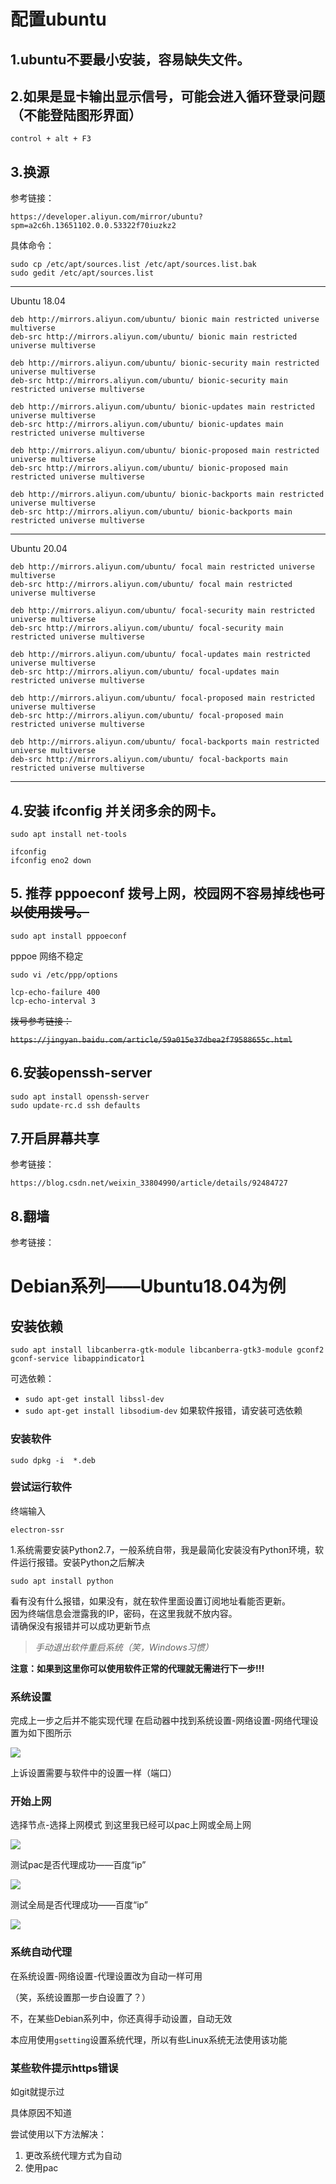 # 配置ubuntu

## 1.ubuntu不要最小安装，容易缺失文件。

## 2.如果是显卡输出显示信号，可能会进入循环登录问题（不能登陆图形界面）
```
control + alt + F3
```
## 3.换源
参考链接：

```
https://developer.aliyun.com/mirror/ubuntu?spm=a2c6h.13651102.0.0.53322f70iuzkz2
```

具体命令：

	sudo cp /etc/apt/sources.list /etc/apt/sources.list.bak
	sudo gedit /etc/apt/sources.list

---
Ubuntu 18.04

	deb http://mirrors.aliyun.com/ubuntu/ bionic main restricted universe multiverse
	deb-src http://mirrors.aliyun.com/ubuntu/ bionic main restricted universe multiverse

	deb http://mirrors.aliyun.com/ubuntu/ bionic-security main restricted universe multiverse
	deb-src http://mirrors.aliyun.com/ubuntu/ bionic-security main restricted universe multiverse

	deb http://mirrors.aliyun.com/ubuntu/ bionic-updates main restricted universe multiverse
	deb-src http://mirrors.aliyun.com/ubuntu/ bionic-updates main restricted universe multiverse

	deb http://mirrors.aliyun.com/ubuntu/ bionic-proposed main restricted universe multiverse
	deb-src http://mirrors.aliyun.com/ubuntu/ bionic-proposed main restricted universe multiverse

	deb http://mirrors.aliyun.com/ubuntu/ bionic-backports main restricted universe multiverse
	deb-src http://mirrors.aliyun.com/ubuntu/ bionic-backports main restricted universe multiverse

---
Ubuntu 20.04

	deb http://mirrors.aliyun.com/ubuntu/ focal main restricted universe multiverse
	deb-src http://mirrors.aliyun.com/ubuntu/ focal main restricted universe multiverse

	deb http://mirrors.aliyun.com/ubuntu/ focal-security main restricted universe multiverse
	deb-src http://mirrors.aliyun.com/ubuntu/ focal-security main restricted universe multiverse

	deb http://mirrors.aliyun.com/ubuntu/ focal-updates main restricted universe multiverse
	deb-src http://mirrors.aliyun.com/ubuntu/ focal-updates main restricted universe multiverse
	
	deb http://mirrors.aliyun.com/ubuntu/ focal-proposed main restricted universe multiverse
	deb-src http://mirrors.aliyun.com/ubuntu/ focal-proposed main restricted universe multiverse

	deb http://mirrors.aliyun.com/ubuntu/ focal-backports main restricted universe multiverse
	deb-src http://mirrors.aliyun.com/ubuntu/ focal-backports main restricted universe multiverse
---

## 4.安装 ifconfig 并关闭多余的网卡。
```
sudo apt install net-tools
```
```
ifconfig
ifconfig eno2 down
```

## 5. 推荐 pppoeconf 拨号上网，校园网不容易掉线~~也可以使用拨号。~~
```
sudo apt install pppoeconf
```

pppoe 网络不稳定
```
sudo vi /etc/ppp/options

lcp-echo-failure 400
lcp-echo-interval 3
```

~~拨号参考链接：~~

~~```https://jingyan.baidu.com/article/59a015e37dbea2f79588655c.html```~~

## 6.安装openssh-server

	sudo apt install openssh-server
	sudo update-rc.d ssh defaults

## 7.开启屏幕共享
参考链接：

```
https://blog.csdn.net/weixin_33804990/article/details/92484727
```

## 8.翻墙
参考链接：


# Debian系列——Ubuntu18.04为例

## 安装依赖

`sudo apt install libcanberra-gtk-module libcanberra-gtk3-module gconf2 gconf-service libappindicator1`

可选依赖：
- `sudo apt-get install libssl-dev`
- `sudo apt-get install libsodium-dev`
如果软件报错，请安装可选依赖

### 安装软件

`sudo dpkg -i  *.deb`

### 尝试运行软件

终端输入

`electron-ssr`

1.系统需要安装Python2.7，一般系统自带，我是最简化安装没有Python环境，软件运行报错。安装Python之后解决

`sudo apt install python`

看有没有什么报错，如果没有，就在软件里面设置订阅地址看能否更新。<br>
因为终端信息会泄露我的IP，密码，在这里我就不放内容。<br>
请确保没有报错并可以成功更新节点<br>

> *手动退出软件重启系统（笑，Windows习惯）*

**注意：如果到这里你可以使用软件正常的代理就无需进行下一步!!!**

### 系统设置

完成上一步之后并不能实现代理
在启动器中找到系统设置-网络设置-网络代理设置为如下图所示

![](https://github.com/qingshuisiyuan/electron-ssr-backup/blob/master/img/ubuntu/2.png?raw=true)

上诉设置需要与软件中的设置一样（端口）

### 开始上网
选择节点-选择上网模式
到这里我已经可以pac上网或全局上网

![](https://github.com/qingshuisiyuan/electron-ssr-backup/blob/master/img/ubuntu/3.png?raw=true)

测试pac是否代理成功——百度“ip”

![](https://github.com/qingshuisiyuan/electron-ssr-backup/blob/master/img/ubuntu/4.png?raw=true)

测试全局是否代理成功——百度“ip”

![](https://github.com/qingshuisiyuan/electron-ssr-backup/blob/master/img/ubuntu/5.png?raw=true)

### 系统自动代理

在系统设置-网络设置-代理设置改为自动一样可用

（笑，系统设置那一步白设置了？）

不，在某些Debian系列中，你还真得手动设置，自动无效

本应用使用`gsetting`设置系统代理，所以有些Linux系统无法使用该功能

### 某些软件提示https错误

如git就提示过

具体原因不知道

尝试使用以下方法解决：

1. 更改系统代理方式为自动
2. 使用pac
